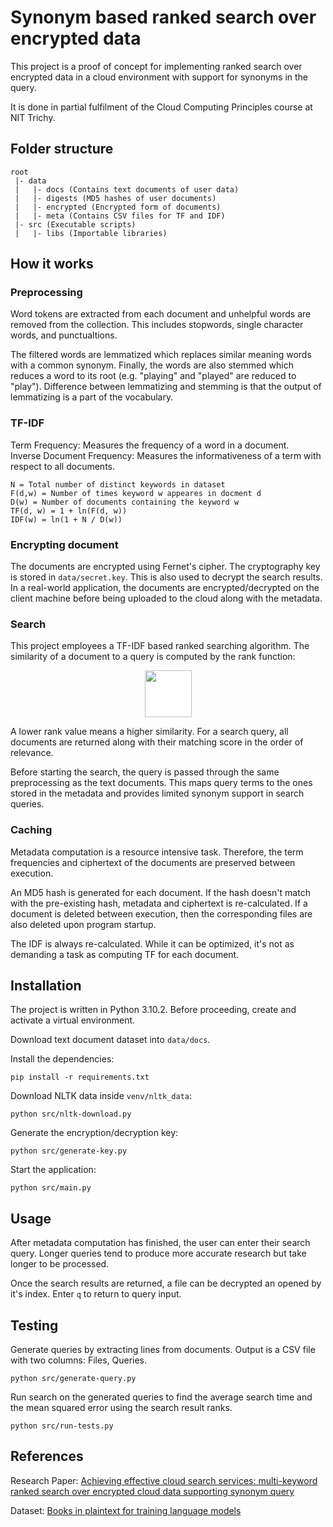 # Synonym based ranked search over encrypted data

This project is a proof of concept for implementing ranked search over encrypted data in a cloud environment with support for synonyms in the query.

It is done in partial fulfilment of the Cloud Computing Principles course at NIT Trichy.

## Folder structure

```
root
 |- data
 |   |- docs (Contains text documents of user data)
 |   |- digests (MD5 hashes of user documents)
 |   |- encrypted (Encrypted form of documents)
 |   |- meta (Contains CSV files for TF and IDF)
 |- src (Executable scripts)
 |   |- libs (Importable libraries)
```

## How it works

### Preprocessing

Word tokens are extracted from each document and unhelpful words are removed from the collection. This includes stopwords, single character words, and punctualtions.

The filtered words are lemmatized which replaces similar meaning words with a common synonym. Finally, the words are also stemmed which reduces a word to its root (e.g. "playing" and "played" are reduced to "play"). Difference between lemmatizing and stemming is that the output of lemmatizing is a part of the vocabulary.

### TF-IDF

Term Frequency: Measures the frequency of a word in a document.
<br>
Inverse Document Frequency: Measures the informativeness of a term with respect to all documents.

```
N = Total number of distinct keywords in dataset
F(d,w) = Number of times keyword w appeares in docment d
D(w) = Number of documents containing the keyword w
TF(d, w) = 1 + ln(F(d, w))
IDF(w) = ln(1 + N / D(w))
```

### Encrypting document

The documents are encrypted using Fernet's cipher. The cryptography key is stored in `data/secret.key`. This is also used to decrypt the search results. In a real-world application, the documents are encrypted/decrypted on the client machine before being uploaded to the cloud along with the metadata.

### Search

This project employees a TF-IDF based ranked searching algorithm. The similarity of a document to a query is computed by the rank function:

<p align="center">
<img style="background: white" height=75 src="https://render.githubusercontent.com/render/math?math=\text{Rank}(Q, d) = \frac{\sum_{w \in Q} TF(d, w) \times IDF(w)}{\sqrt{\sum_{w \in Q} (TF{d, w})^2} \times \sqrt{\sum_{w \in Q} (IDF(w))^2}}">
</p>

A lower rank value means a higher similarity. For a search query, all documents are returned along with their matching score in the order of relevance.

Before starting the search, the query is passed through the same preprocessing as the text documents. This maps query terms to the ones stored in the metadata and provides limited synonym support in search queries.

### Caching

Metadata computation is a resource intensive task. Therefore, the term frequencies and ciphertext of the documents are preserved between execution.

An MD5 hash is generated for each document. If the hash doesn't match with the pre-existing hash, metadata and ciphertext is re-calculated. If a document is deleted between execution, then the corresponding files are also deleted upon program startup.

The IDF is always re-calculated. While it can be optimized, it's not as demanding a task as computing TF for each document.

## Installation

The project is written in Python 3.10.2. Before proceeding, create and activate a virtual environment.

Download text document dataset into `data/docs`.

Install the dependencies:

```
pip install -r requirements.txt
```

Download NLTK data inside `venv/nltk_data`:

```
python src/nltk-download.py
```

Generate the encryption/decryption key:

```
python src/generate-key.py
```

Start the application:

```
python src/main.py
```

## Usage

After metadata computation has finished, the user can enter their search query. Longer queries tend to produce more accurate research but take longer to be processed.

Once the search results are returned, a file can be decrypted an opened by it's index. Enter `q` to return to query input.

## Testing

Generate queries by extracting lines from documents. Output is a CSV file with two columns: Files, Queries.

```
python src/generate-query.py
```

Run search on the generated queries to find the average search time and the mean squared error using the search result ranks.

```
python src/run-tests.py
```

## References

Research Paper: [Achieving effective cloud search services: multi-keyword ranked search over encrypted cloud data supporting synonym query](https://ieeexplore.ieee.org/document/6780939)

Dataset: [Books in plaintext for training language models](https://www.kaggle.com/paulrohan2020/huge-books-in-plain-text-for-train-language-models)
